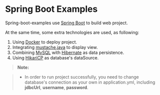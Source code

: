 # Spring Boot Examples

Spring-boot-examples use [Spring Boot](http://projects.spring.io/spring-boot/) to build web project.

At the same time, some extra technologies are used, as following:

1. Using [Docker](https://www.docker.com/) to deploy project.
2. Integrating [mustache.java](https://github.com/spullara/mustache.java) to display view.
3. Combining [MySQL](https://www.mysql.com/) with [Hibernate](http://hibernate.org/) as data persistence.
4. Using [HikariCP](https://github.com/brettwooldridge/HikariCP) as database's dataSource.

> **Note:**

> - In order to run project successfully, you need to change database's connection as your own in application.yml, including **jdbcUrl**, **username**, **password**.